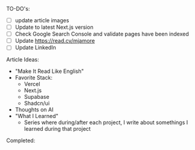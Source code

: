 TO-DO's:

- [ ] update article images
- [ ] Update to latest Next.js version
- [ ] Check Google Search Console and validate pages have been indexed
- [ ] Update https://read.cv/mjamore
- [ ] Update LinkedIn

Article Ideas:

- "Make It Read Like English"
- Favorite Stack:
  - Vercel
  - Next.js
  - Supabase
  - Shadcn/ui
- Thoughts on AI
- "What I Learned"
  - Series where during/after each project, I write about somethings I learned during that project

Completed:
